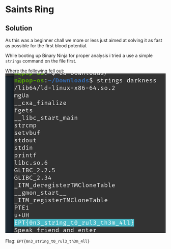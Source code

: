# Saints Ring

## Solution

As this was a beginner chall we more or less just aimed at solving it as fast as possible for the first blood potential.

While booting up Binary Ninja for proper analysis i tried a use a simple `strings` command on the file first.

Where the following fell out:
![alt text](image.png)

Flag: `EPT{0n3_str1ng_t0_rul3_th3m_4ll}`